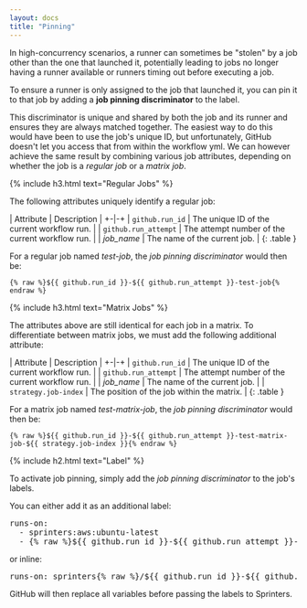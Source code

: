 ```yaml
---
layout: docs
title: "Pinning"
---
```


In high-concurrency scenarios, a runner can sometimes be "stolen" by a job other than the one that launched it,
potentially leading to jobs no longer having a runner available or runners timing out before executing a job.

To ensure a runner is only assigned to the job that launched it, you can pin it to that job by adding a **job pinning discriminator** to the label.

This discriminator is unique and shared by both the job and its runner and ensures they are always matched together.
The easiest way to do this would have been to use the job's unique ID, but unfortunately, GitHub doesn't let you access that from within the workflow yml.
We can however achieve the same result by combining various job attributes, depending on whether the job is a _regular job_ or a _matrix job_.

{% include h3.html text="Regular Jobs" %}

The following attributes uniquely identify a regular job:

| Attribute | Description |
+-|-+
| `github.run_id` | The unique ID of the current workflow run. |
| `github.run_attempt` | The attempt number of the current workflow run. |
| _job_name_ | The name of the current job. |
{: .table }

For a regular job named _test-job_, the _job pinning discriminator_ would then be:

```
{% raw %}${{ github.run_id }}-${{ github.run_attempt }}-test-job{% endraw %}
```

{% include h3.html text="Matrix Jobs" %}

The attributes above are still identical for each job in a matrix. To differentiate between matrix jobs, we must add the following additional attribute:

| Attribute | Description |
+-|-+
| `github.run_id` | The unique ID of the current workflow run. |
| `github.run_attempt` | The attempt number of the current workflow run. |
| _job_name_ | The name of the current job. |
| `strategy.job-index` | The position of the job within the matrix. |
{: .table }

For a matrix job named _test-matrix-job_, the _job pinning discriminator_ would then be:

```
{% raw %}${{ github.run_id }}-${{ github.run_attempt }}-test-matrix-job-${{ strategy.job-index }}{% endraw %}
```

{% include h2.html text="Label" %}

To activate job pinning, simply add the _job pinning discriminator_ to the job's labels.

You can either add it as an additional label:

<div class="alert alert-info font-monospace p-0 mb-3 position-relative" role="alert">
    <pre class="mb-0 p-2 fs-7">
runs-on:
  - sprinters:aws:ubuntu-latest
  - <span class="fw-bold fst-italic text-warning">{% raw %}${{ github.run_id }}-${{ github.run_attempt }}-test-matrix-job-${{ strategy.job-index }}{% endraw %}</span></pre>
</div>

or inline:

<div class="alert alert-info font-monospace p-0 mb-3 position-relative" role="alert">
    <pre class="mb-0 p-2 fs-7">runs-on: sprinters<span class="fw-bold fst-italic text-warning">{% raw %}/${{ github.run_id }}-${{ github.run_attempt }}-test-job{% endraw %}</span>:aws:ubuntu-latest</pre>
</div>

GitHub will then replace all variables before passing the labels to Sprinters.
